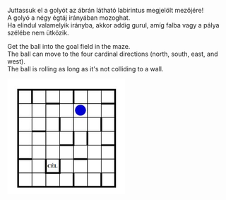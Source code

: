 Juttassuk el a golyót az ábrán látható labirintus megjelölt mezőjére!\
A golyó a négy égtáj irányában mozoghat.\
Ha elindul valamelyik irányba, akkor addig gurul,
amíg falba vagy a pálya szélébe nem ütközik.

Get the ball into the goal field in the maze.\
The ball can move to the four cardinal directions (north, south, east, and west).\
The ball is rolling as long as it's not colliding to a wall.

![readmeMaze.JPG](readmeMaze.JPG)